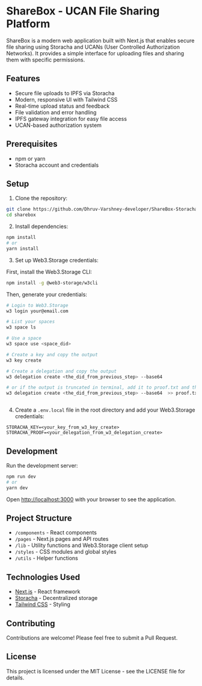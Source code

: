 # ShareBox - UCAN File Sharing Platform

ShareBox is a modern web application built with Next.js that enables secure file sharing using Storacha and UCANs (User Controlled Authorization Networks). It provides a simple interface for uploading files and sharing them with specific permissions.

## Features

- Secure file uploads to IPFS via Storacha
- Modern, responsive UI with Tailwind CSS
- Real-time upload status and feedback
- File validation and error handling
- IPFS gateway integration for easy file access
- UCAN-based authorization system

## Prerequisites

- npm or yarn
- Storacha account and credentials

## Setup

1. Clone the repository:

```bash
git clone https://github.com/Dhruv-Varshney-developer/ShareBox-Storacha
cd sharebox
```

2. Install dependencies:

```bash
npm install
# or
yarn install
```

3. Set up Web3.Storage credentials:

First, install the Web3.Storage CLI:

```bash
npm install -g @web3-storage/w3cli
```

Then, generate your credentials:

```bash
# Login to Web3.Storage
w3 login your@email.com

# List your spaces
w3 space ls

# Use a space
w3 space use <space_did>

# Create a key and copy the output
w3 key create

# Create a delegation and copy the output
w3 delegation create <the_did_from_previous_step> --base64

# or if the output is truncated in terminal, add it to proof.txt and then copy it from there:
w3 delegation create <the_did_from_previous_step> --base64  >> proof.txt



```

4. Create a `.env.local` file in the root directory and add your Web3.Storage credentials:

```env
STORACHA_KEY=<your_key_from_w3_key_create>
STORACHA_PROOF=<your_delegation_from_w3_delegation_create>
```

## Development

Run the development server:

```bash
npm run dev
# or
yarn dev
```

Open [http://localhost:3000](http://localhost:3000) with your browser to see the application.

## Project Structure

- `/components` - React components
- `/pages` - Next.js pages and API routes
- `/lib` - Utility functions and Web3.Storage client setup
- `/styles` - CSS modules and global styles
- `/utils` - Helper functions

## Technologies Used

- [Next.js](https://nextjs.org/) - React framework
- [Storacha](https://docs.storacha.network/) - Decentralized storage
- [Tailwind CSS](https://tailwindcss.com/) - Styling

## Contributing

Contributions are welcome! Please feel free to submit a Pull Request.

## License

This project is licensed under the MIT License - see the LICENSE file for details.
